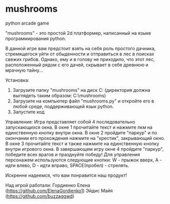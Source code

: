 # mushrooms
python arcade game

"mushrooms" - это простой 2d платформер, написанный на языке программирования python. 

В данной игре вам предстоит взять на себя роль простого дачника, стремящегося уйти от обыденности и отправиться в лес в поисках свежих грибов. Однако, ему и в голову не приходило, что этот лес, расположенный рядом с его дачей, скрывает в себе древнюю и мрачную тайну...

Установка: 
1. Загрузите папку "mushrooms" на диск C: (директория должна выглядеть таким образом: C:\\mushrooms)
2. Загрузите на компьютер файл "mushrooms.py" и откройте его в любой среде, поддерживающей язык python.
3. Запустите код

Управление:
Игра представляет собой 4 последовательно запускающихся окна. В окне 1 прочитайте текст и нажмите лкм на единственную кнопку внутри окна. В окне 2 пройдите "паркур" и по окончании его прохождения нажмите на "крестик", закрывающий окно. В окне 3 прочитайте текст и также нажмите на единственную кнопку внутри игрового окна. В завершающем игру окне 4 пройдите "паркур", победите всех врагов и празднуйте победу!
Для управления персонажем используются следующие кнопки: W - прыжок вверх, A - идти влево, D - идти вправо, SPACE(пробел) - стрелять.

Искренне надеемся, что вам понравится наш продукт!

Над игрой работали: 
Гордиенко Елена (https://github.com/ElenaGordienko1)
Эйдис Майя (https://github.com/buzzaggwd)
